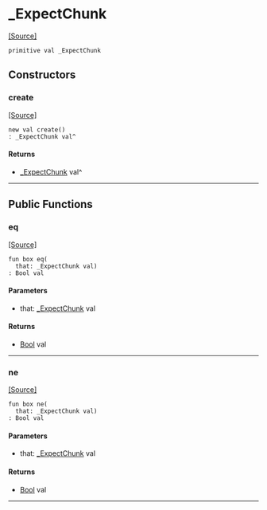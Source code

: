 # _ExpectChunk
<span class="source-link">[[Source]](src/http/_http_parser.md#L13)</span>
```pony
primitive val _ExpectChunk
```

## Constructors

### create
<span class="source-link">[[Source]](src/http/_http_parser.md#L13)</span>


```pony
new val create()
: _ExpectChunk val^
```

#### Returns

* [_ExpectChunk](http-_ExpectChunk.md) val^

---

## Public Functions

### eq
<span class="source-link">[[Source]](src/http/_http_parser.md#L14)</span>


```pony
fun box eq(
  that: _ExpectChunk val)
: Bool val
```
#### Parameters

*   that: [_ExpectChunk](http-_ExpectChunk.md) val

#### Returns

* [Bool](builtin-Bool.md) val

---

### ne
<span class="source-link">[[Source]](src/http/_http_parser.md#L14)</span>


```pony
fun box ne(
  that: _ExpectChunk val)
: Bool val
```
#### Parameters

*   that: [_ExpectChunk](http-_ExpectChunk.md) val

#### Returns

* [Bool](builtin-Bool.md) val

---

